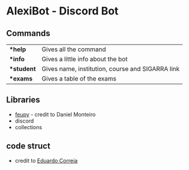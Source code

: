 # AlexiBot - Discord Bot

## Commands
<table>
 <tr>
  <td><b>*help</b></td>
  <td>Gives all the command<br>
 </tr>  
 <tr>
  <td><b>*info</b></td>
  <td>Gives a little info about the bot<br>
 </tr>  
 <tr>
  <td><b>*student <up number></b></td>
  <td>Gives name, institution, course and SIGARRA link<br>
 </tr>  
 <tr>
  <td><b>*exams <mieic year(1-5)></b></td>
  <td>Gives a table of the exams<br>
 </tr> 
</table>

## Libraries
 - <a href="https://pypi.org/project/feupy/">feupy</a> - credit to Daniel Monteiro
 - discord
 - collections

## code struct
 - credit to <a href="https://github.com/Educorreia932">Eduardo Correia</a> 


